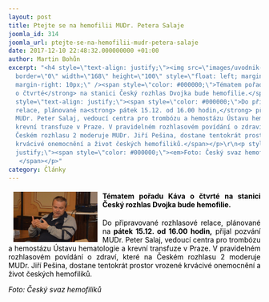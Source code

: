 ```yaml
---
layout: post
title: Ptejte se na hemofilii MUDr. Petera Salaje
joomla_id: 314
joomla_url: ptejte-se-na-hemofilii-mudr-petera-salaje
date: 2017-12-10 22:48:32.000000000 +01:00
author: Martin Bohůn
excerpt: "<h4 style=\"text-align: justify;\"><img src=\"images/uvodnik-clanku-foto/mudr_peter_salaj.jpg\"
  border=\"0\" width=\"168\" height=\"100\" style=\"float: left; margin-left: 10px;
  margin-right: 10px;\" /><span style=\"color: #000000;\">Tématem pořadu <strong>Káva
  o čtvrté</strong> na stanici Český rozhlas Dvojka bude hemofilie.</span></h4>\r\n<p
  style=\"text-align: justify;\"><span style=\"color: #000000;\">Do připravované rozhlasové
  relace, plánované na<strong> pátek 15.12. od 16.00 hodin,</strong> přijal pozvání
  MUDr. Peter Salaj, vedoucí centra pro trombózu a hemostázu Ústavu hematologie a
  krevní transfuze v Praze. V pravidelném rozhlasovém povídání o zdraví, které na
  Českém rozhlasu 2 moderuje MUDr. Jiří Pešina, dostane tentokrát prostor vrozené
  krvácivé onemocnění a život českých hemofiliků.</span></p>\r\n<p style=\"text-align:
  justify;\"><span style=\"color: #000000;\"><em>Foto: Český svaz hemofiliků</em>
   </span></p>"
category: Články
---
```

<h4 style="text-align: justify;"><img src="images/uvodnik-clanku-foto/mudr_peter_salaj.jpg" border="0" width="168" height="100" style="float: left; margin-left: 10px; margin-right: 10px;" /><span style="color: #000000;">Tématem pořadu <strong>Káva o čtvrté</strong> na stanici Český rozhlas Dvojka bude hemofilie.</span></h4>

<p style="text-align: justify;"><span style="color: #000000;">Do připravované rozhlasové relace, plánované na<strong> pátek 15.12. od 16.00 hodin,</strong> přijal pozvání MUDr. Peter Salaj, vedoucí centra pro trombózu a hemostázu Ústavu hematologie a krevní transfuze v Praze. V pravidelném rozhlasovém povídání o zdraví, které na Českém rozhlasu 2 moderuje MUDr. Jiří Pešina, dostane tentokrát prostor vrozené krvácivé onemocnění a život českých hemofiliků.</span></p>

<p style="text-align: justify;"><span style="color: #000000;"><em>Foto: Český svaz hemofiliků</em>  </span></p>
